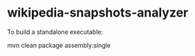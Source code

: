 wikipedia-snapshots-analyzer
============================

To build a standalone executable:

mvn clean package assembly:single
